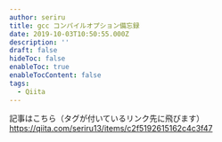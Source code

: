 ```yaml
---
author: seriru
title: gcc コンパイルオプション備忘録
date: 2019-10-03T10:50:55.000Z
description: ''
draft: false
hideToc: false
enableToc: true
enableTocContent: false
tags:
  - Qiita
---
```


記事はこちら（タグが付いているリンク先に飛びます）
https://qiita.com/seriru13/items/c2f5192615162c4c3f47
